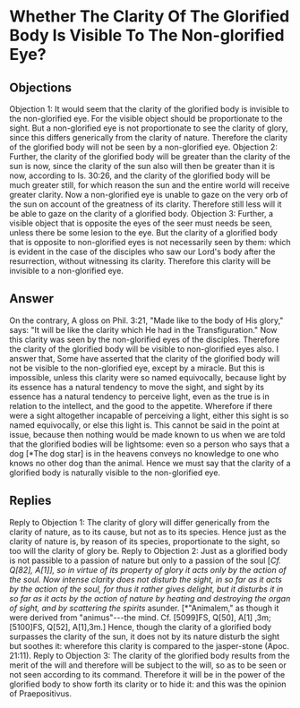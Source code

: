 # Whether The Clarity Of The Glorified Body Is Visible To The Non-glorified Eye?
## Objections
Objection 1: It would seem that the clarity of the glorified body is invisible to the non-glorified eye. For the visible object should be proportionate to the sight. But a non-glorified eye is not proportionate to see the clarity of glory, since this differs generically from the clarity of nature. Therefore the clarity of the glorified body will not be seen by a non-glorified eye.
Objection 2: Further, the clarity of the glorified body will be greater than the clarity of the sun is now, since the clarity of the sun also will then be greater than it is now, according to Is. 30:26, and the clarity of the glorified body will be much greater still, for which reason the sun and the entire world will receive greater clarity. Now a non-glorified eye is unable to gaze on the very orb of the sun on account of the greatness of its clarity. Therefore still less will it be able to gaze on the clarity of a glorified body.
Objection 3: Further, a visible object that is opposite the eyes of the seer must needs be seen, unless there be some lesion to the eye. But the clarity of a glorified body that is opposite to non-glorified eyes is not necessarily seen by them: which is evident in the case of the disciples who saw our Lord's body after the resurrection, without witnessing its clarity. Therefore this clarity will be invisible to a non-glorified eye.
## Answer
On the contrary, A gloss on Phil. 3:21, "Made like to the body of His glory," says: "It will be like the clarity which He had in the Transfiguration." Now this clarity was seen by the non-glorified eyes of the disciples. Therefore the clarity of the glorified body will be visible to non-glorified eyes also.
I answer that, Some have asserted that the clarity of the glorified body will not be visible to the non-glorified eye, except by a miracle. But this is impossible, unless this clarity were so named equivocally, because light by its essence has a natural tendency to move the sight, and sight by its essence has a natural tendency to perceive light, even as the true is in relation to the intellect, and the good to the appetite. Wherefore if there were a sight altogether incapable of perceiving a light, either this sight is so named equivocally, or else this light is. This cannot be said in the point at issue, because then nothing would be made known to us when we are told that the glorified bodies will be lightsome: even so a person who says that a dog [*The dog star] is in the heavens conveys no knowledge to one who knows no other dog than the animal. Hence we must say that the clarity of a glorified body is naturally visible to the non-glorified eye.
## Replies
Reply to Objection 1: The clarity of glory will differ generically from the clarity of nature, as to its cause, but not as to its species. Hence just as the clarity of nature is, by reason of its species, proportionate to the sight, so too will the clarity of glory be.
Reply to Objection 2: Just as a glorified body is not passible to a passion of nature but only to a passion of the soul [*Cf. Q[82], A[1]], so in virtue of its property of glory it acts only by the action of the soul. Now intense clarity does not disturb the sight, in so far as it acts by the action of the soul, for thus it rather gives delight, but it disturbs it in so far as it acts by the action of nature by heating and destroying the organ of sight, and by scattering the spirits* asunder. [*"Animalem," as though it were derived from "animus"---the mind. Cf. [5099]FS, Q[50], A[1] ,3m; [5100]FS, Q[52], A[1],3m.] Hence, though the clarity of a glorified body surpasses the clarity of the sun, it does not by its nature disturb the sight but soothes it: wherefore this clarity is compared to the jasper-stone (Apoc. 21:11).
Reply to Objection 3: The clarity of the glorified body results from the merit of the will and therefore will be subject to the will, so as to be seen or not seen according to its command. Therefore it will be in the power of the glorified body to show forth its clarity or to hide it: and this was the opinion of Praepositivus.